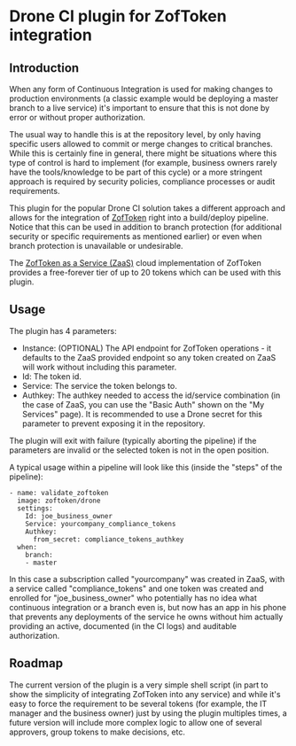 # Drone CI plugin for ZofToken integration

## Introduction

When any form of Continuous Integration is used for making changes to production environments (a classic example would be deploying a master branch to a live service) it's important to ensure that this is not done by error or without proper authorization.

The usual way to handle this is at the repository level, by only having specific users allowed to commit or merge changes to critical branches. While this is certainly fine in general, there might be situations where this type of control is hard to implement (for example, business owners rarely have the tools/knowledge to be part of this cycle) or a more stringent approach is required by security policies, compliance processes or audit requirements.

This plugin for the popular Drone CI solution takes a different approach and allows for the integration of [ZofToken](https://www.zoftoken.com/) right into a build/deploy pipeline. Notice that this can be used in addition to branch protection (for additional security or specific requirements as mentioned earlier) or even when branch protection is unavailable or undesirable.

The [ZofToken as a Service (ZaaS)](https://zaas.zoftoken.com/) cloud implementation of ZofToken provides a free-forever tier of up to 20 tokens which can be used with this plugin.

## Usage

The plugin has 4 parameters:

- Instance: (OPTIONAL) The API endpoint for ZofToken operations - it defaults to the ZaaS provided endpoint so any token created on ZaaS will work without including this parameter.
- Id: The token id.
- Service: The service the token belongs to.
- Authkey: The authkey needed to access the id/service combination (in the case of ZaaS, you can use the "Basic Auth" shown on the "My Services" page). It is recommended to use a Drone secret for this parameter to prevent exposing it in the repository.

The plugin will exit with failure (typically aborting the pipeline) if the parameters are invalid or the selected token is not in the open position.

A typical usage within a pipeline will look like this (inside the "steps" of the pipeline):

```
- name: validate_zoftoken
  image: zoftoken/drone
  settings:
    Id: joe_business_owner
    Service: yourcompany_compliance_tokens
    Authkey:
      from_secret: compliance_tokens_authkey
  when:
    branch:
    - master    
```

In this case a subscription called "yourcompany" was created in ZaaS, with a service called "compliance_tokens" and one token was created and enrolled for "joe_business_owner" who potentially has no idea what continuous integration or a branch even is, but now has an app in his phone that prevents any deployments of the service he owns without him actually providing an active, documented (in the CI logs) and auditable authorization.

## Roadmap

The current version of the plugin is a very simple shell script (in part to show the simplicity of integrating ZofToken into any service) and while it's easy to force the requirement to be several tokens (for example, the IT manager and the business owner) just by using the plugin multiples times, a future version will include more complex logic to allow one of several approvers, group tokens to make decisions, etc.
